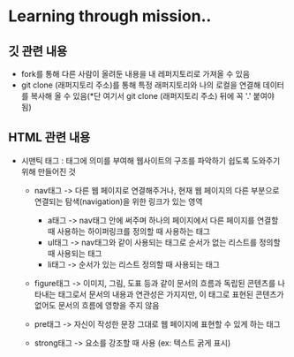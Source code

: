 # Learning through mission..

## 깃 관련 내용
- fork를 통해 다른 사람이 올려둔 내용을 내 레퍼지토리로 가져올 수 있음
- git clone (래퍼지토리 주소)를 통해 특정 래퍼지토리와 나의 로컬을 연결해 데이터를 복사해 올 수 있음(*단 여기서 git clone (래퍼지토리 주소) 뒤에 꼭 '.' 붙여야 됨)

## HTML 관련 내용
- 시맨틱 태그 : 태그에 의미를 부여해 웹사이트의 구조를 파악하기 쉽도록 도와주기 위해 만들어진 것
  - nav태그 -> 다른 웹 페이지로 연결해주거나, 현재 웹 페이지의 다른 부분으로 연결되는 탐색(navigation)을 위한 링크가 있는 영역
    - a태그 -> nav태그 안에 써주며 하나의 페이지에서 다른 페이지를 연결할 때 사용하는 하이퍼링크를 정의할 때 사용하는 태그
    - ul태그 -> nav태그와 같이 사용되는 태그로 순서가 없는 리스트를 정의할 때 사용되는 태그
    - li태그 -> 순서가 있는 리스트 정의할 때 사용되는 태그


  - figure태그 -> 이미지, 그림, 도표 등과 같이 문서의 흐름과 독립된 콘텐츠를 나타내는 태그로서 문서의 내용과 연관성은 가지지만, 이 태그로 표현된 콘텐츠가 없어도 문서의 흐름에 영향을 주지 않음
  - pre태그 -> 자신이 작성한 문장 그대로 웹 페이지에 표현할 수 있게 하는 태그
  - strong태그 -> 요소를 강조할 때 사용 (ex: 텍스트 굵게 표시)
